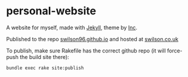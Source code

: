 personal-website
================

A website for myself, made with [Jekyll](http://jekyllrb.com/), theme by [Inc](https://sendtoinc.com).

Published to the repo [swilson96.github.io](https://github.com/swilson96/swilson96.github.io) and hosted at [swilson.co.uk](http://swilson.co.uk)

To publish, make sure Rakefile has the correct github repo (it will force-push the build site there):
```
bundle exec rake site:publish
```

